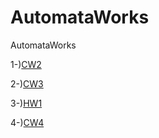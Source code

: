 # AutomataWorks
AutomataWorks

1-)[CW2](https://atahanata.github.io/AutomataWorks/DFA1.html)

2-)[CW3](https://atahanata.github.io/AutomataWorks/RegExp.html)

3-)[HW1](https://atahanata.github.io/AutomataWorks/RegExpHW.html)

4-)[CW4](https://atahanata.github.io/AutomataWorks/CFG1.html)
